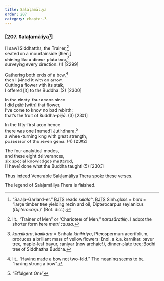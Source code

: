 ```yaml
---
title: Salaḷamāliya
order: 207
category: chapter-3
---
```


### \[207. Salaḷamāliya[^1]\]

\[I saw\] Siddhattha, the Trainer,[^2]  
seated on a mountainside \[then,\]  
shining like a dinner-plate tree,[^3]  
surveying every direction. (1) \[2299\]

Gathering both ends of a bow,[^4]  
then I joined it with an arrow.  
Cutting a flower with its stalk,  
I offered \[it\] to the Buddha. (2) \[2300\]

In the ninety-four aeons since  
I did *pūjā* \[with\] that flower,  
I’ve come to know no bad rebirth:  
that’s the fruit of Buddha-*pūjā*. (3) \[2301\]

In the fifty-first aeon hence  
there was one \[named\] Jutindhara,[^5]  
a wheel-turning king with great strength,  
possessor of the seven gems. (4) \[2302\]

The four analytical modes,  
and these eight deliverances,  
six special knowledges mastered,  
\[I have\] done what the Buddha taught! (5) \[2303\]

Thus indeed Venerable Salaḷamāliya Thera spoke these verses.

The legend of Salaḷamāliya Thera is finished.

[^1]: “Salaḷa-Garland-er.” <abbr title="Buddha Jayanthi Tripitaka Series">BJTS</abbr> reads *salala°*. <abbr title="Buddha Jayanthi Tripitaka Series">BJTS</abbr> Sinh.gloss = *hora* = “large timber tree yielding rezin and oil, Dipterocarpus zeylanicus (*Dipterocarp.*)” (Bot. dict.).

[^2]: lit., “Trainer of Men” or “Charioteer of Men,” *narasārathiŋ*. I adopt the shorter form here *metri causa*.

[^3]: *kaṇṇikāra*, *kaṇikāra* = Sinhala *kinihiriya*, Pterospermum acerifolium, produces a brilliant mass of yellow flowers; Engl. a.k.a. karnikar, bayur tree, maple-leaf bayur, caniyar (now archaic?), dinner-plate tree; Bodhi tree of Siddhattha Buddha.

[^4]: lit., “Having made a bow not two-fold.” The meaning seems to be, “having strung a bow”.

[^5]: “Effulgent One”
